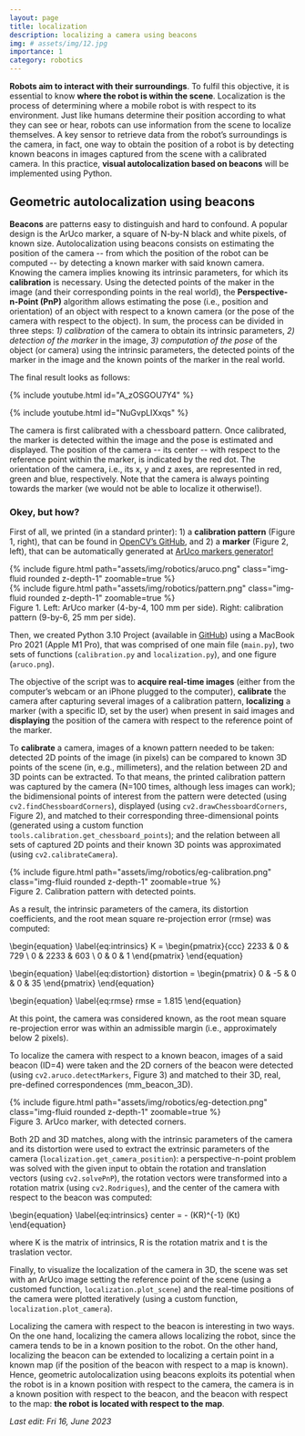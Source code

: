 ```yaml
---
layout: page
title: localization
description: localizing a camera using beacons
img: # assets/img/12.jpg
importance: 1
category: robotics
---
```


**Robots aim to interact with their surroundings**. To fulfil this objective, it is essential to know **where the robot is within the scene**. 
Localization is the process of determining where a mobile robot is with respect to its environment. Just like humans determine their 
position according to what they can see or hear, robots can use information from the scene to localize themselves. A key sensor to 
retrieve data from the robot’s surroundings is the camera, in fact, one way to obtain the position of a robot is by detecting known 
beacons in images captured from the scene with a calibrated camera. In this practice, **visual autolocalization based on beacons** will be 
implemented using Python.


## Geometric autolocalization using beacons

**Beacons** are patterns easy to distinguish and hard to confound. A popular design is the ArUco marker, a square of N-by-N black and white 
pixels, of known size. Autolocalization using beacons consists on estimating the position of the camera  -- from which the position of 
the robot can be computed -- by detecting a known marker with said known camera. Knowing the camera implies knowing its intrinsic parameters,
for which its **calibration** is necessary. Using the detected points of the maker in the image (and their corresponding points in the real 
world), the **Perspective-n-Point (PnP)** algorithm allows estimating the pose (i.e., position and orientation) of an object with respect to a 
known camera (or the pose of the camera with respect to the object). In sum, the process can be divided in three steps: *1) calibration* of 
the camera to obtain its intrinsic parameters, *2) detection of the marker* in the image, *3) computation of the pose* of the object (or camera) 
using the intrinsic parameters, the detected points of the marker in the image and the known points of the marker in the real world.

The final result looks as follows:

{% include youtube.html id="A_zOSGOU7Y4" %}

{% include youtube.html id="NuGvpLIXxqs" %}

The camera is first calibrated with a chessboard pattern. Once calibrated, the marker is detected within the image and the pose is estimated and
displayed. The position of the camera -- its center -- with respect to the reference point within the marker, is indicated by the red dot. The orientation
of the camera, i.e., its x, y and z axes, are represented in red, green and blue, respectively. Note that the camera is always pointing towards the 
marker (we would not be able to localize it otherwise!).


### Okey, but how?

First of all, we printed (in a standard printer): 1) a **calibration pattern** (Figure 1, right), that can be found in [OpenCV’s 
GitHub](https://github.com/opencv/opencv/blob/4.x/doc/pattern.png), and 2) a **marker** (Figure 2, left), that can be automatically generated at 
[ArUco markers generator!](https://chev.me/arucogen/)

<div class="row mt-3">
    <div class="col-sm mt-3 mt-md-0">
        {% include figure.html path="assets/img/robotics/aruco.png" class="img-fluid rounded z-depth-1" zoomable=true %}
    </div>
    <div class="col-sm mt-3 mt-md-0">
        {% include figure.html path="assets/img/robotics/pattern.png" class="img-fluid rounded z-depth-1" zoomable=true %}
    </div>
</div>
<div class="caption">
    Figure 1. Left: ArUco marker (4-by-4, 100 mm per side). Right: calibration pattern (9-by-6, 25 mm per side).
</div>

Then, we created Python 3.10 Project (available in [GitHub](https://github.com/blancadelgadobonet/robotics.git)) using a MacBook Pro 2021 (Apple M1 Pro), that was comprised of one main file (`main.py`), 
two sets of functions (`calibration.py` and `localization.py`), and one figure (`aruco.png`).

The objective of the script was to **acquire real-time images** (either from the computer’s webcam or an iPhone plugged to the computer), 
**calibrate** the camera after capturing several images of a calibration pattern, **localizing** a marker (with a specific ID, set by the user) when 
present in said images and **displaying** the position of the camera with respect to the reference point of the marker. 

To **calibrate** a camera, images of a known pattern needed to be taken: detected 2D points of the image (in pixels) can be compared to known 3D 
points of the scene (in, e.g., millimeters), and the relation between 2D and 3D points can be extracted. To that means, the printed calibration 
pattern was captured by the camera (N=100 times, although less images can work); the bidimensional points of interest from the pattern were 
detected (using `cv2.findChessboardCorners`), displayed (using `cv2.drawChessboardCorners`, Figure 2), and matched to their corresponding 
three-dimensional points (generated using a custom function `tools.calibration.get_chessboard_points`); and the relation between all sets of 
captured 2D points and their known 3D points was approximated (using `cv2.calibrateCamera`).

<div class="row mt-3">
    <div class="col-sm mt-3 mt-md-0">
        {% include figure.html path="assets/img/robotics/eg-calibration.png" class="img-fluid rounded z-depth-1" zoomable=true %}
    </div>
</div>
<div class="caption">
    Figure 2. Calibration pattern with detected points. 
</div>

As a result, the intrinsic parameters of the camera, 
its distortion coefficients, and the root mean square re-projection error (rmse) was computed:

\begin{equation}
\label{eq:intrinsics}
    K = \begin{pmatrix}{ccc} 2233 & 0 & 729 \\ 0 & 2233 & 603 \\ 0 & 0 & 1 \end{pmatrix} 
\end{equation}

\begin{equation}
\label{eq:distortion}
    distortion = \begin{pmatrix} 0 & -5 & 0 & 0 & 35 \end{pmatrix} 
\end{equation}

\begin{equation}
\label{eq:rmse}
    rmse = 1.815
\end{equation}

At this point, the camera was considered known, as the root mean square re-projection error was within an admissible margin (i.e., approximately 
below 2 pixels).

To localize the camera with respect to a known beacon, images of a said beacon (ID=4) were taken and the 2D corners of the beacon were detected 
(using `cv2.aruco.detectMarkers`, Figure 3) and matched to their 3D, real, pre-defined correspondences (mm_beacon_3D). 

<div class="row mt-3">
    <div class="col-sm mt-3 mt-md-0">
        {% include figure.html path="assets/img/robotics/eg-detection.png" class="img-fluid rounded z-depth-1" zoomable=true %}
    </div>
</div>
<div class="caption">
    Figure 3. ArUco marker, with detected corners. 
</div>

Both 2D and 3D matches, along with the 
intrinsic parameters of the camera and its distortion were used to extract the extrinsic parameters of the camera (`localization.get_camera_position`): 
a perspective-n-point problem was solved with the given input to obtain the rotation and translation vectors (using `cv2.solvePnP`), the rotation 
vectors were transformed into a rotation matrix (using `cv2.Rodrigues`), and the center of the camera with respect to the beacon was computed:

\begin{equation}
\label{eq:intrinsics}
    center = - (KR)^{-1} (Kt)
\end{equation}

where K is the matrix of intrinsics, R is the rotation matrix and t is the traslation vector.

Finally, to visualize the localization of the camera in 3D, the scene was set with an ArUco image setting the reference point of the scene (using a 
customed function, `localization.plot_scene`) and the real-time positions of the camera were plotted iteratively (using a custom function, 
`localization.plot_camera`).

Localizing the camera with respect to the beacon is interesting in two ways. On the one hand, localizing the camera allows localizing the robot, 
since the camera tends to be in a known position to the robot. On the other hand, localizing the beacon can be extended to localizing a certain point 
in a known map (if the position of the beacon with respect to a map is known). Hence, geometric autolocalization using beacons exploits its potential 
when the robot is in a known position with respect to the camera, the camera is in a known position with respect to the beacon, and the beacon with 
respect to the map: **the robot is located with respect to the map**.

*Last edit: Fri 16, June 2023*

